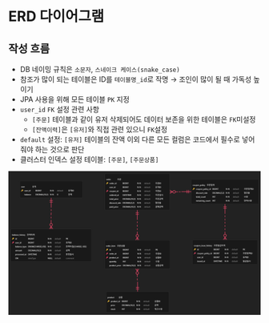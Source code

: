 # ERD 다이어그램
## 작성 흐름
- DB 네이밍 규칙은 `소문자`, `스네이크 케이스(snake_case)`
- 참조가 많이 되는 테이블은 ID를 `테이블명_id`로 작명 → 조인이 많이 될 때 가독성 높이기
- JPA 사용을 위해 모든 테이블 `PK` 지정
- `user_id` `FK` 설정 관련 사항
  - `[주문]` 테이블과 같이 유저 삭제되어도 데이터 보존을 위한 테이블은 `FK`미설정
  - `[잔액이력]`은 `[유저]`와 직접 관련 있으니 `FK`설정
- `default` 설정: `[유저]` 테이블의 잔액 이외 다른 모든 컬럼은 코드에서 필수로 넣어줘야 하는 것으로 판단
- 클러스터 인덱스 설정 테이블: `[주문]`, `[주문상품]`
  
![image](./images/hhplus-ecommerce-2025-07-16T00_22_53.png)